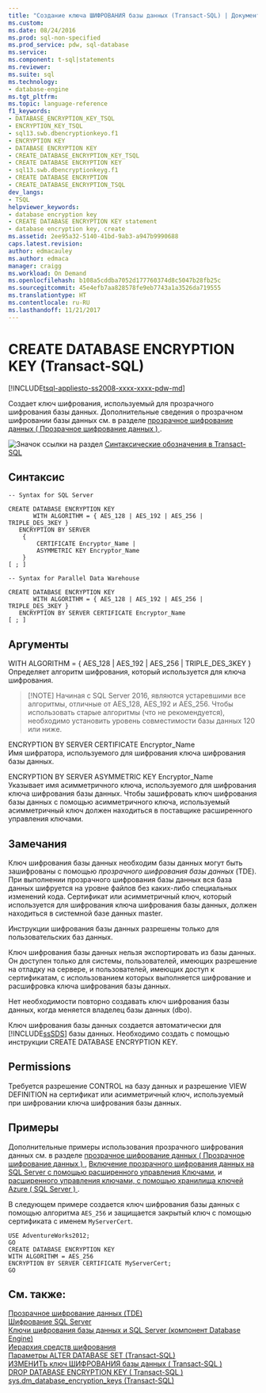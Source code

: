 ```yaml
---
title: "Создание ключа ШИФРОВАНИЯ базы данных (Transact-SQL) | Документы Microsoft"
ms.custom: 
ms.date: 08/24/2016
ms.prod: sql-non-specified
ms.prod_service: pdw, sql-database
ms.service: 
ms.component: t-sql|statements
ms.reviewer: 
ms.suite: sql
ms.technology:
- database-engine
ms.tgt_pltfrm: 
ms.topic: language-reference
f1_keywords:
- DATABASE_ENCRYPTION_KEY_TSQL
- ENCRYPTION_KEY_TSQL
- sql13.swb.dbencryptionkeyo.f1
- ENCRYPTION KEY
- DATABASE ENCRYPTION KEY
- CREATE_DATABASE_ENCRYPTION_KEY_TSQL
- CREATE DATABASE ENCRYPTION KEY
- sql13.swb.dbencryptionkeyg.f1
- CREATE DATABASE ENCRYPTION
- CREATE_DATABASE_ENCRYPTION_TSQL
dev_langs:
- TSQL
helpviewer_keywords:
- database encryption key
- CREATE DATABASE ENCRYPTION KEY statement
- database encryption key, create
ms.assetid: 2ee95a32-5140-41bd-9ab3-a947b9990688
caps.latest.revision: 
author: edmacauley
ms.author: edmaca
manager: craigg
ms.workload: On Demand
ms.openlocfilehash: b108a5cddba7052d177760374d8c5047b28fb25c
ms.sourcegitcommit: 45e4efb7aa828578fe9eb7743a1a3526da719555
ms.translationtype: HT
ms.contentlocale: ru-RU
ms.lasthandoff: 11/21/2017
---
```

# <a name="create-database-encryption-key-transact-sql"></a>CREATE DATABASE ENCRYPTION KEY (Transact-SQL)
[!INCLUDE[tsql-appliesto-ss2008-xxxx-xxxx-pdw-md](../../includes/tsql-appliesto-ss2008-xxxx-xxxx-pdw-md.md)]

 Создает ключ шифрования, используемый для прозрачного шифрования базы данных. Дополнительные сведения о прозрачном шифровании базы данных см. в разделе [прозрачное шифрование данных &#40; Прозрачное шифрование данных &#41; ](../../relational-databases/security/encryption/transparent-data-encryption.md).  
  
![Значок ссылки на раздел](../../database-engine/configure-windows/media/topic-link.gif "Значок ссылки на раздел") [Синтаксические обозначения в Transact-SQL](../../t-sql/language-elements/transact-sql-syntax-conventions-transact-sql.md)  
  
## <a name="syntax"></a>Синтаксис  
  
```  
-- Syntax for SQL Server  

CREATE DATABASE ENCRYPTION KEY  
       WITH ALGORITHM = { AES_128 | AES_192 | AES_256 | TRIPLE_DES_3KEY }  
   ENCRYPTION BY SERVER   
    {  
        CERTIFICATE Encryptor_Name |  
        ASYMMETRIC KEY Encryptor_Name  
    }  
[ ; ]  
```  
  
```  
-- Syntax for Parallel Data Warehouse  

CREATE DATABASE ENCRYPTION KEY  
       WITH ALGORITHM = { AES_128 | AES_192 | AES_256 | TRIPLE_DES_3KEY }  
   ENCRYPTION BY SERVER CERTIFICATE Encryptor_Name   
[ ; ]  
```  
  
## <a name="arguments"></a>Аргументы  
WITH ALGORITHM = { AES_128 | AES_192 | AES_256 | TRIPLE_DES_3KEY }  
Определяет алгоритм шифрования, который используется для ключа шифрования.   
>  [!NOTE]
>    Начиная с SQL Server 2016, являются устаревшими все алгоритмы, отличные от AES_128, AES_192 и AES_256. Чтобы использовать старые алгоритмы (что не рекомендуется), необходимо установить уровень совместимости базы данных 120 или ниже.  
  
ENCRYPTION BY SERVER CERTIFICATE Encryptor_Name  
Имя шифратора, используемого для шифрования ключа шифрования базы данных.  
  
ENCRYPTION BY SERVER ASYMMETRIC KEY Encryptor_Name  
Указывает имя асимметричного ключа, используемого для шифрования ключа шифрования базы данных. Чтобы зашифровать ключ шифрования базы данных с помощью асимметричного ключа, используемый асимметричный ключ должен находиться в поставщике расширенного управления ключами.  
  
## <a name="remarks"></a>Замечания  
Ключ шифрования базы данных необходим базы данных могут быть зашифрованы с помощью *прозрачного шифрования базы данных* (TDE). При выполнении прозрачного шифрования базы данных вся база данных шифруется на уровне файлов без каких-либо специальных изменений кода. Сертификат или асимметричный ключ, который используется для шифрования ключа шифрования базы данных, должен находиться в системной базе данных master.  
  
Инструкции шифрования базы данных разрешены только для пользовательских баз данных.  
  
Ключ шифрования базы данных нельзя экспортировать из базы данных. Он доступен только для системы, пользователей, имеющих разрешение на отладку на сервере, и пользователей, имеющих доступ к сертификатам, с использованием которых выполняется шифрование и расшифровка ключа шифрования базы данных.  
  
Нет необходимости повторно создавать ключ шифрования базы данных, когда меняется владелец базы данных (dbo).  
  
Ключ шифрования базы данных создается автоматически для [!INCLUDE[ssSDS](../../includes/sssds-md.md)] базы данных. Необходимо создать с помощью инструкции CREATE DATABASE ENCRYPTION KEY.  
  
## <a name="permissions"></a>Permissions  
Требуется разрешение CONTROL на базу данных и разрешение VIEW DEFINITION на сертификат или асимметричный ключ, используемый при шифровании ключа шифрования базы данных.  
  
## <a name="examples"></a>Примеры  
Дополнительные примеры использования прозрачного шифрования данных см. в разделе [прозрачное шифрование данных &#40; Прозрачное шифрование данных &#41; ](../../relational-databases/security/encryption/transparent-data-encryption.md), [Включение прозрачного шифрования данных на SQL Server с помощью расширенного управления Ключами](../../relational-databases/security/encryption/enable-tde-on-sql-server-using-ekm.md), и [расширенного управления ключами, с помощью хранилища ключей Azure &#40; SQL Server &#41; ](../../relational-databases/security/encryption/extensible-key-management-using-azure-key-vault-sql-server.md).  
  
В следующем примере создается ключ шифрования базы данных с помощью алгоритма `AES_256` и защищается закрытый ключ с помощью сертификата с именем `MyServerCert`.  
  
```  
USE AdventureWorks2012;  
GO  
CREATE DATABASE ENCRYPTION KEY  
WITH ALGORITHM = AES_256  
ENCRYPTION BY SERVER CERTIFICATE MyServerCert;  
GO  
```  
  
## <a name="see-also"></a>См. также:  
[Прозрачное шифрование данных (TDE)](../../relational-databases/security/encryption/transparent-data-encryption.md)   
[Шифрование SQL Server](../../relational-databases/security/encryption/sql-server-encryption.md)   
[Ключи шифрования базы данных и SQL Server (компонент Database Engine)](../../relational-databases/security/encryption/sql-server-and-database-encryption-keys-database-engine.md)   
[Иерархия средств шифрования](../../relational-databases/security/encryption/encryption-hierarchy.md)   
[Параметры ALTER DATABASE SET (Transact-SQL)](../../t-sql/statements/alter-database-transact-sql-set-options.md)   
[ИЗМЕНИТЬ ключ ШИФРОВАНИЯ базы данных &#40; Transact-SQL &#41;](../../t-sql/statements/alter-database-encryption-key-transact-sql.md)   
[DROP DATABASE ENCRYPTION KEY &#40; Transact-SQL &#41;](../../t-sql/statements/drop-database-encryption-key-transact-sql.md)   
[sys.dm_database_encryption_keys &#40;Transact-SQL&#41;](../../relational-databases/system-dynamic-management-views/sys-dm-database-encryption-keys-transact-sql.md)  
    
